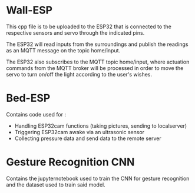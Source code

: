 # Wall-ESP

This cpp file is to be uploaded to the ESP32 that is connected to the respective
sensors and servo through the indicated pins.

The ESP32 will read inputs from the surroundings and publish the readings as an
MQTT message on the topic home/input.

The ESP32 also subscribes to the MQTT topic home/input, where actuation commands
from the MQTT broker will be processed in order to move the servo to turn on/off
the light according to the user's wishes.

# Bed-ESP

Contains code used for :

-   Handling ESP32cam functions (taking pictures, sending to localserver)
-   Triggering ESP32cam awake via an ultrasonic sensor
-   Collecting pressure data and send data to the remote server

# Gesture Recognition CNN

Contains the jupyternotebook used to train the CNN for gesture recognition and
the dataset used to train said model.
